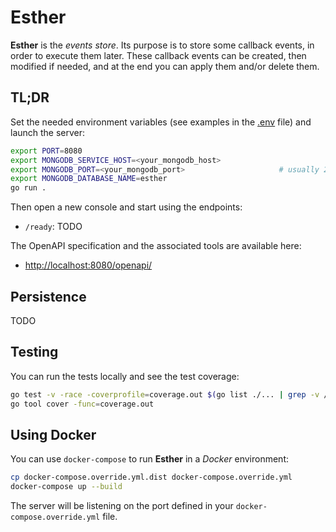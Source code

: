 # Esther

**Esther** is the *events store*. Its purpose is to store some callback events, in order to execute them later. These callback events can be created, then modified if needed, and at the end you can apply them and/or delete them.

## TL;DR

Set the needed environment variables (see examples in the [.env](./.env) file) and launch the server:

```bash
export PORT=8080
export MONGODB_SERVICE_HOST=<your_mongodb_host>
export MONGODB_PORT=<your_mongodb_port>                     # usually 27017
export MONGODB_DATABASE_NAME=esther
go run .
```

Then open a new console and start using the endpoints:

- `/ready`: TODO

The OpenAPI specification and the associated tools are available here:

- <http://localhost:8080/openapi/>

## Persistence

TODO

## Testing

You can run the tests locally and see the test coverage:

```bash
go test -v -race -coverprofile=coverage.out $(go list ./... | grep -v /vendor/)
go tool cover -func=coverage.out
```

## Using Docker

You can use `docker-compose` to run **Esther** in a *Docker* environment:

```bash
cp docker-compose.override.yml.dist docker-compose.override.yml
docker-compose up --build
```

The server will be listening on the port defined in your `docker-compose.override.yml` file.
